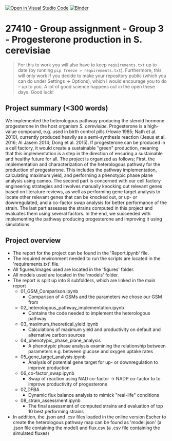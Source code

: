 [![Open in Visual Studio Code](https://classroom.github.com/assets/open-in-vscode-c66648af7eb3fe8bc4f294546bfd86ef473780cde1dea487d3c4ff354943c9ae.svg)](https://classroom.github.com/online_ide?assignment_repo_id=9156172&assignment_repo_type=AssignmentRepo)
[![Binder](https://mybinder.org/badge_logo.svg)](https://mybinder.org/v2/gh/27410/27410-group-assigment-group_3/main)

# 27410 - Group assignment - Group 3 - Progesterone production in S. cerevisiae



> For this to work you will also have to keep `requirements.txt` up to date (by running `pip freeze > requirements.txt`).
> Furthermore, this will only work if you decide to make your repository public (which you can do under Settings -> Options),
> which I would encourage you to do – up to you. A lot of good science happens out in the open these days.
> Good luck!

## Project summary (<300 words)
We implemented the heterologous pathway producing the steroid hormone progesterone in the host organism *S. cerevisiae*. Progesterone is a high-value compound, e.g. used in birth control pills (Howie 1985; Nath et al. 2010), currently produced heavily as a semi-synthesis reaction (Jesus et al. 2016; Al Jasem 2014; Dong et al. 2015). If progesterone can be produced in a cell factory, it would create a sustainable "green" production, meaning that this implementation is a step in the direction of ensuring a sustainable and healthy future for all. The project is organized as follows; First, the implementation and characterization of the heterologous pathway for the production of progesterone. This includes the pathway implementation, calculating maximum yield, and performing a phenotypic phase plane analysis using cameo. The second part is concerned with our cell factory engineering strategies and involves manually knocking out relevant genes based on literature reviews, as well as performing gene target analysis to locate other relevant genes that can be knocked out, or up- or downregulated, and a co-factor swap analysis for better performance of the strain. The last part assesses the strains computed in this project and evaluates them using several factors. In the end, we succeeded with implementing the pathway producing progesterone and improving it using simulations.

## Project overview
- The report for the project can be found in the 'Report.ipynb' file. 
- The required environment needed to run the scripts are located in the 'requirements.txt' file.
- All figures/images used are located in the 'figures' folder.
- All models used are located in the 'models' folder.
- The report is split up into 8 subfolders, which are linked in the main report
    - 01_GSM_Comparison.ipynb
        - Comparison of 4 GSMs and the parameters we chose our GSM from
    - 02_heterologous_pathway_implementation.ipynb
        - Contains the code needed to implement the heterologous pathway
    - 03_maximum_theoretical_yield.ipynb
        - Calculations of maximum yield and productivity on default and alternative carbon sources
    - 04_phenotypic_phase_plane_analysis
        - A phenotypic phase analysis examining the relationship between parameters e.g. between glucose and oxygen uptake rates
    - 05_gene_target_analysis.ipynb
        - Analysis of potential gene target for up- or downregulation to improve production
    - 06_co-factor_swap.ipynb
        - Swap of reaction using NAD co-factor -> NADP co-factor to to improve productivity of progesterone
    - 07_DFBA
        - Dynamic flux balance analysis to mimick "real-life" conditions
    - 08_strain_assessment.ipynb
        - The final assessment of computed strains and evaluation of top 10 best performing strains
- In addition, the .json and .csv files loaded in the online version Escher to create the heterologous pathway map can be found as 'model.json'  (a .json file containing the model) and flux.csv (a .csv file containing the simulated fluxes)
    
